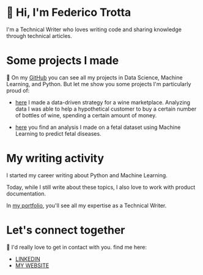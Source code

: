# 👋 Hi, I'm Federico Trotta 

I'm a Technical Writer who loves writing code and sharing knowledge through technical articles.


# Some projects I made
🔭
On my [GitHub](https://github.com/federico-trotta) you can see all my projects in Data Science, Machine Learning, and Python. But let me show you some projects I'm particularly proud of:

- [here](https://github.com/federico-trotta/wine_marketplace_strategy) I made a data-driven strategy for a wine marketplace. Analyzing data I was able to help a hypothetical customer to buy a certain number of bottles of wine, spending a certain amount of money.

- [here](https://github.com/federico-trotta/Predicting_fetal_diseases_with_ML) you find an analysis I made on a fetal dataset using Machine Learning to predict fetal diseases. 

# My writing activity
I started my career writing about Python and Machine Learning.

Today, while I still write about these topics, I also love to work with product documentation.

In [my portfolio](https://app.gitbook.com/o/mCNkbWzbgdKCodE4JSjx/s/lyy8y7VEsW9GmdQ1fsox/), you'll see all my expertise as a Technical Writer.

# Let's connect together
👯 I'd really love to get in contact with you.
find me here:
- [LINKEDIN](https://www.linkedin.com/in/federico-trotta/)
- [MY WEBSITE](https://federicotrotta.com/)


<!--
**federico-trotta/federico-trotta** is a ✨ _special_ ✨ repository because its `README.md` (this file) appears on your GitHub profile.

Here are some ideas to get you started:

- 🔭 I’m currently working on ...
- 🌱 I’m currently learning ...
- 👯 I’m looking to collaborate on ...
- 🤔 I’m looking for help with ...
- 💬 Ask me about ...
- 📫 How to reach me: ...
- 😄 Pronouns: ...
- ⚡ Fun fact: ...
-->
